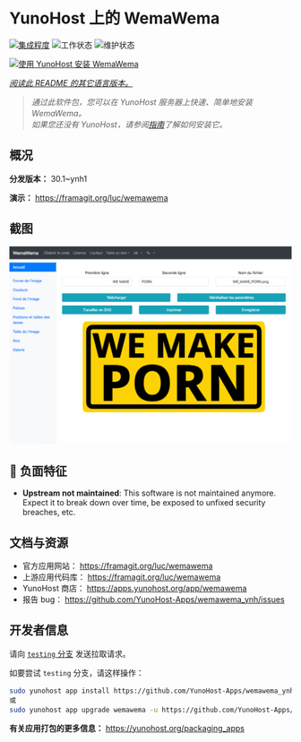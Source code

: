 <!--
注意：此 README 由 <https://github.com/YunoHost/apps/tree/master/tools/readme_generator> 自动生成
请勿手动编辑。
-->

# YunoHost 上的 WemaWema

[![集成程度](https://dash.yunohost.org/integration/wemawema.svg)](https://dash.yunohost.org/appci/app/wemawema) ![工作状态](https://ci-apps.yunohost.org/ci/badges/wemawema.status.svg) ![维护状态](https://ci-apps.yunohost.org/ci/badges/wemawema.maintain.svg)

[![使用 YunoHost 安装 WemaWema](https://install-app.yunohost.org/install-with-yunohost.svg)](https://install-app.yunohost.org/?app=wemawema)

*[阅读此 README 的其它语言版本。](./ALL_README.md)*

> *通过此软件包，您可以在 YunoHost 服务器上快速、简单地安装 WemaWema。*  
> *如果您还没有 YunoHost，请参阅[指南](https://yunohost.org/install)了解如何安装它。*

## 概况



**分发版本：** 30.1~ynh1

**演示：** <https://framagit.org/luc/wemawema>

## 截图

![WemaWema 的截图](./doc/screenshots/WemaWema.png)

## :red_circle: 负面特征

- **Upstream not maintained**: This software is not maintained anymore. Expect it to break down over time, be exposed to unfixed security breaches, etc.

## 文档与资源

- 官方应用网站： <https://framagit.org/luc/wemawema>
- 上游应用代码库： <https://framagit.org/luc/wemawema>
- YunoHost 商店： <https://apps.yunohost.org/app/wemawema>
- 报告 bug： <https://github.com/YunoHost-Apps/wemawema_ynh/issues>

## 开发者信息

请向 [`testing` 分支](https://github.com/YunoHost-Apps/wemawema_ynh/tree/testing) 发送拉取请求。

如要尝试 `testing` 分支，请这样操作：

```bash
sudo yunohost app install https://github.com/YunoHost-Apps/wemawema_ynh/tree/testing --debug
或
sudo yunohost app upgrade wemawema -u https://github.com/YunoHost-Apps/wemawema_ynh/tree/testing --debug
```

**有关应用打包的更多信息：** <https://yunohost.org/packaging_apps>
